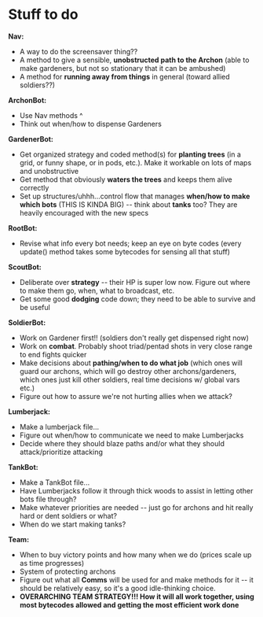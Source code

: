 # Stuff to do

**Nav:**

* A way to do the screensaver thing??
* A method to give a sensible, **unobstructed path to the Archon** (able to make gardeners, but not so stationary that it can be ambushed)
* A method for **running away from things** in general (toward allied soldiers??)

**ArchonBot:**

* Use Nav methods ^
* Think out when/how to dispense Gardeners

**GardenerBot:**

* Get organized strategy and coded method(s) for **planting trees** (in a grid, or funny shape, or in pods, etc.). Make it workable on lots of maps and unobstructive
* Get method that obviously **waters the trees** and keeps them alive correctly
* Set up structures/uhhh...control flow that manages **when/how to make which bots** (THIS IS KINDA BIG) -- think about **tanks** too? They are heavily encouraged with the new specs

**RootBot:**

* Revise what info every bot needs; keep an eye on byte codes (every update() method takes some bytecodes for sensing all that stuff)

**ScoutBot:**

* Deliberate over **strategy** -- their HP is super low now. Figure out where to make them go, when, what to broadcast, etc.
* Get some good **dodging** code down; they need to be able to survive and be useful

**SoldierBot:**

* Work on Gardener first!! (soldiers don't really get dispensed right now)
* Work on **combat**. Probably shoot triad/pentad shots in very close range to end fights quicker
* Make decisions about **pathing/when to do what job** (which ones will guard our archons, which will go destroy other archons/gardeners, which ones just kill other soldiers, real time decisions w/ global vars etc.)
* Figure out how to assure we're not hurting allies when we attack? 

**Lumberjack:**

* Make a lumberjack file...
* Figure out when/how to communicate we need to make Lumberjacks
* Decide where they should blaze paths and/or what they should attack/prioritize attacking

**TankBot:**

* Make a TankBot file...
* Have Lumberjacks follow it through thick woods to assist in letting other bots file through?
* Make whatever priorities are needed -- just go for archons and hit really hard or dent soldiers or what?
* When do we start making tanks?

**Team:**

* When to buy victory points and how many when we do (prices scale up as time progresses)
* System of protecting archons
* Figure out what all **Comms** will be used for and make methods for it -- it should be relatively easy, so it's a good idle-thinking choice.
* **OVERARCHING TEAM STRATEGY!!! How it will all work together, using most bytecodes allowed and getting the most efficient work done**
